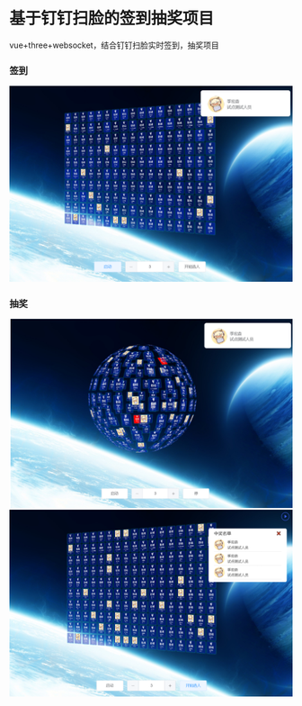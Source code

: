 # 基于钉钉扫脸的签到抽奖项目
vue+three+websocket，结合钉钉扫脸实时签到，抽奖项目

### 签到
![连接](./static/1.png)

### 抽奖
![连接](./static/2.png)
![连接](./static/3.png)
